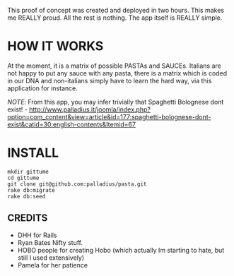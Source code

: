 This proof of concept was created and deployed in two hours.
This makes me REALLY proud. All the rest is nothing.
The app itself is REALLY simple.

HOW IT WORKS
============

At the moment, it is a matrix of possible PASTAs and SAUCEs.
Italians are not happy to put any sauce with any pasta, there is a matrix which is coded in our DNA
and non-italians simply have to learn the hard way, via this application for instance.

*NOTE*: From this app, you may infer trivially that Spaghetti Bolognese dont exist! - http://www.palladius.it/joomla/index.php?option=com_content&view=article&id=177:spaghetti-bolognese-dont-exist&catid=30:english-contents&Itemid=67

INSTALL
=======

	mkdir gittume
	cd gittume
	git clone git@github.com:palladius/pasta.git
	rake db:migrate
	rake db:seed
	
	
CREDITS
-------

-	DHH for Rails
-	Ryan Bates Nifty stuff.
-	HOBO people for creating Hobo (which actually Im starting to hate, but still I used extensively)
- Pamela for her patience
